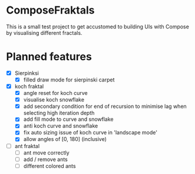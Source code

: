 # ComposeFraktals

This is a small test project to get accustomed to building UIs with Compose by visualising different fractals.

# Planned features
- [x] Sierpinksi
    - [x] filled draw mode for sierpinski carpet
- [x] koch fraktal
  - [x] angle reset for koch curve
  - [x] visualise koch snowflake
  - [x] add secondary condition for end of recursion to minimise lag when selecting high iteration depth
  - [x] add fill mode to curve and snowflake
  - [x] anti koch curve and snowflake
  - [x] fix auto sizing issue of koch curve in 'landscape mode'
  - [x] allow angles of [0, 180] (inclusive)
- [ ] ant fraktal
  - [ ] ant move correctly
  - [ ] add / remove ants
  - [ ] different colored ants